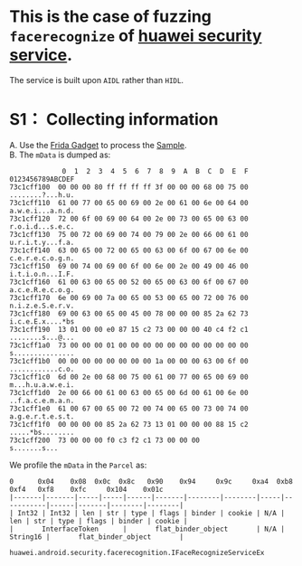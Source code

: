 # This is the case of fuzzing `facerecognize` of [huawei security service](https://developer.huawei.com/consumer/cn/doc/development/Security-Guides/introduction-0000001051219741).
The service is built upon `AIDL` rather than `HIDL`.


# S1： Collecting information
A. Use the [Frida Gadget](https://frida.re/docs/gadget/) to process the [Sample](https://developer.huawei.com/consumer/cn/doc/development/Security-Library/sdk-download-0000001051341710). \
B. The `mData` is dumped as:

```
             0  1  2  3  4  5  6  7  8  9  A  B  C  D  E  F  0123456789ABCDEF
73c1cff100  00 00 00 80 ff ff ff ff 3f 00 00 00 68 00 75 00  ........?...h.u.
73c1cff110  61 00 77 00 65 00 69 00 2e 00 61 00 6e 00 64 00  a.w.e.i...a.n.d.
73c1cff120  72 00 6f 00 69 00 64 00 2e 00 73 00 65 00 63 00  r.o.i.d...s.e.c.
73c1cff130  75 00 72 00 69 00 74 00 79 00 2e 00 66 00 61 00  u.r.i.t.y...f.a.
73c1cff140  63 00 65 00 72 00 65 00 63 00 6f 00 67 00 6e 00  c.e.r.e.c.o.g.n.
73c1cff150  69 00 74 00 69 00 6f 00 6e 00 2e 00 49 00 46 00  i.t.i.o.n...I.F.
73c1cff160  61 00 63 00 65 00 52 00 65 00 63 00 6f 00 67 00  a.c.e.R.e.c.o.g.
73c1cff170  6e 00 69 00 7a 00 65 00 53 00 65 00 72 00 76 00  n.i.z.e.S.e.r.v.
73c1cff180  69 00 63 00 65 00 45 00 78 00 00 00 85 2a 62 73  i.c.e.E.x....*bs
73c1cff190  13 01 00 00 e0 87 15 c2 73 00 00 00 40 c4 f2 c1  ........s...@...
73c1cff1a0  73 00 00 00 01 00 00 00 00 00 00 00 00 00 00 00  s...............
73c1cff1b0  00 00 00 00 00 00 00 00 1a 00 00 00 63 00 6f 00  ............c.o.
73c1cff1c0  6d 00 2e 00 68 00 75 00 61 00 77 00 65 00 69 00  m...h.u.a.w.e.i.
73c1cff1d0  2e 00 66 00 61 00 63 00 65 00 6d 00 61 00 6e 00  ..f.a.c.e.m.a.n.
73c1cff1e0  61 00 67 00 65 00 72 00 74 00 65 00 73 00 74 00  a.g.e.r.t.e.s.t.
73c1cff1f0  00 00 00 00 85 2a 62 73 13 01 00 00 00 88 15 c2  .....*bs........
73c1cff200  73 00 00 00 f0 c3 f2 c1 73 00 00 00              s.......s...
```

We profile the `mData` in the `Parcel` as:
```
0      0x04    0x08  0x0c  0x8c   0x90    0x94     0x9c     0xa4  0xb8        0xf4   0xf8    0xfc     0x104    0x01c
|-------|-------|-----|-----|------|-------|--------|--------|-----|-----------|------|-------|--------|--------| 
| Int32 | Int32 | len | str | type | flags | binder | cookie | N/A | len | str | type | flags | binder | cookie |
|       InterfaceToken      |       flat_binder_object       | N/A |  String16 |       flat_binder_object       |     
```

`huawei.android.security.facerecognition.IFaceRecognizeServiceEx`
